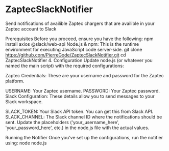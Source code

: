 # ZaptecSlackNotifier
Send notifications of availible Zaptec chargers that are availible in your Zaptec account to Slack

Prerequisites
Before you proceed, ensure you have the following:
npm install axios @slack/web-api
Node.js & npm: This is the runtime environment for executing JavaScript code server-side.
git clone https://github.com/PierreGode/ZaptecSlackNotifier.git
cd ZaptecSlackNotifier
4. Configuration
Update node.js (or whatever you named the main script) with the required configurations:

Zaptec Credentials: These are your username and password for the Zaptec platform.

USERNAME: Your Zaptec username.
PASSWORD: Your Zaptec password.
Slack Configuration: These details allow you to send messages to your Slack workspace.

SLACK_TOKEN: Your Slack API token. You can get this from Slack API.
SLACK_CHANNEL: The Slack channel ID where the notifications should be sent.
Update the placeholders ('your_username_here', 'your_password_here', etc.) in the node.js file with the actual values.

Running the Notifier
Once you've set up the configurations, run the notifier using:
node node.js


